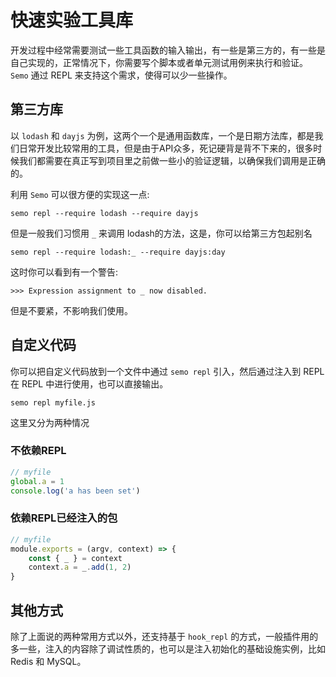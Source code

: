 # 快速实验工具库

开发过程中经常需要测试一些工具函数的输入输出，有一些是第三方的，有一些是自己实现的，正常情况下，你需要写个脚本或者单元测试用例来执行和验证。`Semo` 通过 REPL 来支持这个需求，使得可以少一些操作。

## 第三方库

以 `lodash` 和 `dayjs` 为例，这两个一个是通用函数库，一个是日期方法库，都是我们日常开发比较常用的工具，但是由于API众多，死记硬背是背不下来的，很多时候我们都需要在真正写到项目里之前做一些小的验证逻辑，以确保我们调用是正确的。

利用 `Semo` 可以很方便的实现这一点:

```
semo repl --require lodash --require dayjs
```

但是一般我们习惯用 `_` 来调用 lodash的方法，这是，你可以给第三方包起别名

```
semo repl --require lodash:_ --require dayjs:day
```

这时你可以看到有一个警告:

```
>>> Expression assignment to _ now disabled.
```

但是不要紧，不影响我们使用。

## 自定义代码

你可以把自定义代码放到一个文件中通过 `semo repl` 引入，然后通过注入到 REPL 在 REPL 中进行使用，也可以直接输出。

```
semo repl myfile.js
```

这里又分为两种情况

### 不依赖REPL

```js
// myfile
global.a = 1
console.log('a has been set')
```

### 依赖REPL已经注入的包

```js
// myfile
module.exports = (argv, context) => {
    const { _ } = context
    context.a = _.add(1, 2)
}
```

## 其他方式

除了上面说的两种常用方式以外，还支持基于 `hook_repl` 的方式，一般插件用的多一些，注入的内容除了调试性质的，也可以是注入初始化的基础设施实例，比如 Redis 和 MySQL。




